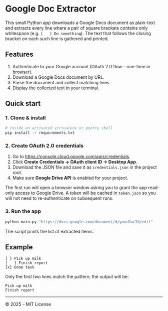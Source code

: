 # Google Doc Extractor

This small Python app downloads a Google Docs document as plain-text and extracts every line where a pair of square brackets contains only whitespace (e.g. `[   ] Do something`).  The text that follows the closing bracket on each such line is gathered and printed.

## Features
1. Authenticate to your Google account (OAuth 2.0 flow – one-time in browser).
2. Download a Google Docs document by URL.
3. Parse the document and collect matching lines.
4. Display the collected text in your terminal.

## Quick start

### 1. Clone & install
```bash
# inside an activated virtualenv or poetry shell
pip install -r requirements.txt
```

### 2. Create OAuth 2.0 credentials
1. Go to <https://console.cloud.google.com/apis/credentials>.
2. Click **Create Credentials → OAuth client ID → Desktop App**.
3. Download the JSON file and save it as `credentials.json` in the project root.
4. Make sure **Google Drive API** is enabled for your project.

The first run will open a browser window asking you to grant the app read-only access to Google Drive.
A token will be cached in `token.json` so you will not need to re-authenticate on subsequent runs.

### 3. Run the app
```bash
python main.py "https://docs.google.com/document/d/yourDocId/edit"
```

The script prints the list of extracted items.

## Example
```
[ ] Pick up milk
[   ] Finish report
[x] Done task
```
Only the first two lines match the pattern; the output will be:
```
Pick up milk
Finish report
```

---

© 2025 – MIT License 